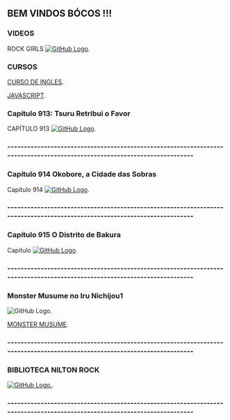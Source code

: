 ## BEM VINDOS BÓCOS !!!

### VIDEOS

ROCK GIRLS
[![GitHub Logo](/Rock_Animes/GuitarraCover/guitarra.jpg)](/Rock_Animes/GuitarraCover/covers.html).

### CURSOS


[CURSO DE INGLES](/Rock_Animes/Curso/Ingles/curso_ingles.html).


[JAVASCRIPT](/Rock_Animes/javascript.html).

### Capítulo 913: Tsuru Retribui o Favor

CAPÍTULO 913 [![GitHub Logo](/Rock_Animes/01_x.jpg)](/Rock_Animes/onePiece/Capitulo913.html).

### -------------------------------------------------------------------------------------------------------------------------

### Capítulo 914 Okobore, a Cidade das Sobras


Capítulo 914 [![GitHub Logo](/Rock_Animes/onePiece/Capitulo914/01_x.jpg)](/Rock_Animes/onePiece/Capitulo914.html).



### -------------------------------------------------------------------------------------------------------------------------

### Capítulo 915 O Distrito de Bakura

Capítulo [![GitHub Logo](/Rock_Animes/onePiece/Capitulo915/01_x.jpg)](/Rock_Animes/onePiece/Capitulo915.html).


### -------------------------------------------------------------------------------------------------------------------------


### Monster Musume no Iru Nichijou1

![GitHub Logo](/Rock_Animes/Monster-Musume-no-Iru-Nichijou.jpg).

[MONSTER MUSUME](/Rock_Animes/video.html).

### -------------------------------------------------------------------------------------------------------------------------



### BIBLIOTECA NILTON ROCK


[![GitHub Logo](/Rock_Animes/livro.jpg).](/Rock_Animes/Livros.html).


### -------------------------------------------------------------------------------------------------------------------------
